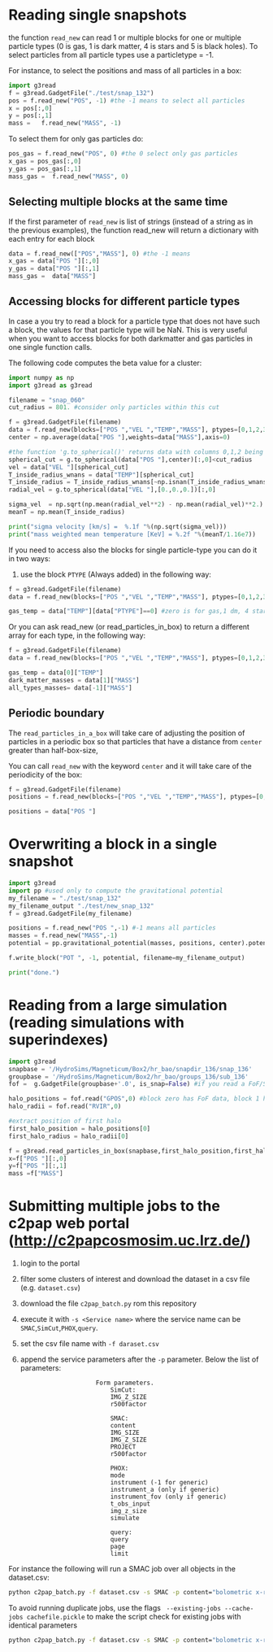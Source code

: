 # Reading single snapshots

the function `read_new` can read 1 or multiple blocks for one or multiple particle types (0 is gas, 1 is dark matter, 4 is stars and 5 is black holes). To select particles from all particle types use a particletype = -1.

For instance, to select the positions and mass of all particles in a box:

```python
import g3read
f = g3read.GadgetFile("./test/snap_132")               
pos = f.read_new("POS", -1) #the -1 means to select all particles
x = pos[:,0]                             
y = pos[:,1]                             
mass =   f.read_new("MASS", -1)   

```
To select them for only gas particles do:

```python
pos_gas = f.read_new("POS", 0) #the 0 select only gas particles
x_gas = pos_gas[:,0]                             
y_gas = pos_gas[:,1]                             
mass_gas =  f.read_new("MASS", 0)  
````

## Selecting multiple blocks at the same time

If the first parameter of `read_new` is list of strings (instead of a string as in the previous examples), the function read_new will return a dictionary with each entry for each block

```python
data = f.read_new(["POS","MASS"], 0) #the -1 means 
x_gas = data["POS "][:,0]                             
y_gas = data["POS "][:,1]                             
mass_gas =  data["MASS"]
```

## Accessing blocks for different particle types

In case a you try to read a block for a particle type that does not have such a block, the values for that particle type will be NaN. 
This is very useful when you want to access blocks for both darkmatter and gas particles in one single function calls.

The following code computes the beta value for a cluster:

```python
import numpy as np
import g3read as g3read

filename = "snap_060"
cut_radius = 801. #consider only particles within this cut

f = g3read.GadgetFile(filename)
data = f.read_new(blocks=["POS ","VEL ","TEMP","MASS"], ptypes=[0,1,2,3,4,5]) #dark matter and star particles will have TEMP=NaN
center = np.average(data["POS "],weights=data["MASS"],axis=0)

#the function 'g.to_spherical()' returns data with columns 0,1,2 being rho,theta,phi
spherical_cut = g.to_spherical(data["POS "],center)[:,0]<cut_radius
vel = data["VEL "][spherical_cut]
T_inside_radius_wnans = data["TEMP"][spherical_cut]
T_inside_radius = T_inside_radius_wnans[~np.isnan(T_inside_radius_wnans)] #remove all NaNs
radial_vel = g.to_spherical(data["VEL "],[0.,0.,0.])[:,0]

sigma_vel  = np.sqrt(np.mean(radial_vel**2) - np.mean(radial_vel)**2.)
meanT = np.mean(T_inside_radius) 

print("sigma velocity [km/s] =  %.1f "%(np.sqrt(sigma_vel)))
print("mass weighted mean temperature [KeV] = %.2f "%(meanT/1.16e7))

```


If you need to access also the blocks for single particle-type you can do it in two ways:

1) use the block `PTYPE` (Always added) in the following way:

```python
f = g3read.GadgetFile(filename)
data = f.read_new(blocks=["POS ","VEL ","TEMP","MASS"], ptypes=[0,1,2,3,4,5])

gas_temp = data["TEMP"][data["PTYPE"]==0] #zero is for gas,1 dm, 4 stars, 5 BH
```

Or you can ask read_new (or read_particles_in_box) to return a different array for each type, in the following way:


```python
f = g3read.GadgetFile(filename)
data = f.read_new(blocks=["POS ","VEL ","TEMP","MASS"], ptypes=[0,1,2,3,4,5], only_joined_ptypes=False)

gas_temp = data[0]["TEMP"]
dark_matter_masses = data[1]["MASS"]
all_types_masses= data[-1]["MASS"]
```


## Periodic boundary 

The `read_particles_in_a_box` will take care of adjusting the position of particles in a periodic box so that particles that have a distance from   `center` greater than half-box-size, 

You can call `read_new` with the keyword `center` and it will take care of the periodicity of the box:

```python
f = g3read.GadgetFile(filename)
positions = f.read_new(blocks=["POS ","VEL ","TEMP","MASS"], ptypes=[0,1,2,3,4,5], center=[25001., 54500., 12100.])

positions = data["POS "]
```



# Overwriting a block in a single snapshot

```python
import g3read
import pp #used only to compute the gravitational potential
my_filename = "./test/snap_132"
my_filename_output "./test/new_snap_132"
f = g3read.GadgetFile(my_filename)

positions = f.read_new("POS ",-1) #-1 means all particles
masses = f.read_new("MASS",-1)
potential = pp.gravitational_potential(masses, positions, center).potential

f.write_block("POT ", -1, potential, filename=my_filename_output)

print("done.")

```

# Reading from a large simulation (reading simulations with superindexes)

```python
import g3read
snapbase = '/HydroSims/Magneticum/Box2/hr_bao/snapdir_136/snap_136'
groupbase = '/HydroSims/Magneticum/Box2/hr_bao/groups_136/sub_136'
fof =  g.GadgetFile(groupbase+'.0', is_snap=False) #if you read a FoF/Subfind file, add is_snap = False 

halo_positions = fof.read("GPOS",0) #block zero has FoF data, block 1 has SubFind data
halo_radii = fof.read("RVIR",0)

#extract position of first halo
first_halo_position = halo_positions[0]
first_halo_radius = halo_radii[0]

f = g3read.read_particles_in_box(snapbase,first_halo_position,first_halo_radius,["POS ","MASS"],[0,1,2,3,4,5])
x=f["POS "][:,0]
y=f["POS "][:,1]
mass =f["MASS"]
```



# Submitting multiple jobs to the c2pap web portal (http://c2papcosmosim.uc.lrz.de/)

1) login to the portal

2) filter some clusters of interest and download the dataset in a csv file (e.g. `dataset.csv`)

3) download the file `c2pap_batch.py` rom this repository

4) execute it with `-s <Service name>` where the service name can be `SMAC`,`SimCut`,`PHOX`,`query`. 

6) set the csv file name with `-f daraset.csv`

5) append the service parameters after the `-p` parameter. Below the list of parameters:
```
                        Form parameters.
                            SimCut:
                            IMG_Z_SIZE
                            r500factor

                            SMAC:
                            content
                            IMG_SIZE
                            IMG_Z_SIZE
                            PROJECT
                            r500factor

                            PHOX:
                            mode
                            instrument (-1 for generic)
                            instrument_a (only if generic)
                            instrument_fov (only if generic)
                            t_obs_input
                            img_z_size
                            simulate

                            query:
                            query
                            page
                            limit
```
For instance the following will run a SMAC job over all objects in the dataset.csv:

```bash
python c2pap_batch.py -f dataset.csv -s SMAC -p content="bolometric x-ray luminosity" IMG_SIZE=512 IMG_Z_SIZE=5000 PROJECT='along z, xy plane' r500factor=2.0 -u <YOUR USERNAME> 
````

To avoid running duplicate jobs, use the flags ` --existing-jobs --cache-jobs cachefile.pickle` to make the script check for existing jobs with identical parameters

```bash
python c2pap_batch.py -f dataset.csv -s SMAC -p content="bolometric x-ray luminosity" IMG_SIZE=512 IMG_Z_SIZE=5000 PROJECT='along z, xy plane' r500factor=2.0 -u <YOUR USERNAME> --existing-jobs --cache-jobs cachefile.pickle
````